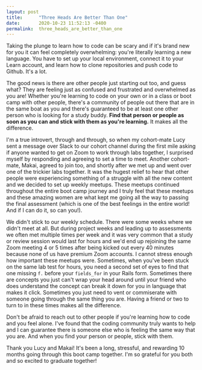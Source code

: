 ```yaml
---
layout: post
title:      "Three Heads Are Better Than One"
date:       2020-10-23 11:52:13 -0400
permalink:  three_heads_are_better_than_one
---
```



Taking the plunge to learn how to code can be scary and if it's brand new for you it can feel completely overwhelming: you're literally learning a new language. You have to set up your local environment, connect it to your Learn account, and learn how to clone repositories and push code to Github. It's a lot. 

The good news is there are other people just starting out too, and guess what? They are feeling just as confused and frustrated and overwhelmed as you are! Whether you're learning to code on your own or in a class or boot camp with other people, there's a community of people out there that are in the same boat as you and there's guaranteed to be at least one other person who is looking for a study buddy. **Find that person or people as soon as you can and stick with them as you're learning.** It makes all the difference.

I'm a true introvert, through and through, so when my cohort-mate Lucy sent a message over Slack to our cohort channel during the first mile asking if anyone wanted to get on Zoom to work through labs together, I surprised myself by responding and agreeing to set a time to meet. Another cohort-mate, Makai, agreed to join too, and shortly after we met up and went over one of the trickier labs together. It was the hugest relief to hear that other people were experiencing something of a struggle with all the new content and we decided to set up weekly meetups. These meetups continued throughout the entire boot camp journey and I truly feel that these meetups and these amazing women are what kept me going all the way to passing the final assessment (which is one of the best feelings in the entire world! And if I can do it, so can you!).

We didn't stick to our weekly schedule. There were some weeks where we didn't meet at all. But during project weeks and leading up to assessments we often met multiple times per week and it was very common that a study or review session would last for hours and we'd end up rejoining the same Zoom meeting 4 or 5 times after being kicked out every 40 minutes because none of us have premium Zoom accounts. I cannot stress enough how important these meetups were. Sometimes, when you've been stuck on the same lab test for hours, you need a second set of eyes to find that one missing `f.` before your `fields_for` in your Rails form. Sometimes there are concepts you just can't wrap your head around until your friend who does understand the concept can break it down for you in language that makes it click. Sometimes you just need to vent or commiserate with someone going through the same thing you are. Having a friend or two to turn to in these times makes all the difference.

Don't be afraid to reach out to other people if you're learning how to code and you feel alone. I've found that the coding community truly wants to help and I can guarantee there is someone else who is feeling the same way that you are. And when you find your person or people, stick with them.

Thank you Lucy and Makai! It's been a long, stressful, and rewarding 10 months going through this boot camp together. I'm so grateful for you both and so excited to graduate together!
